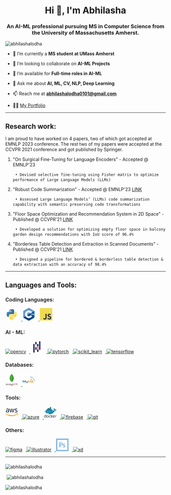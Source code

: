 <h1 align="center" style="font-weight: 700">Hi 👋, I'm Abhilasha</h1>
<h3 align="center">An AI-ML professional pursuing MS in Computer Science from the University of Massachusetts Amherst.
</h3>

<p align="left"> <img
        src="https://komarev.com/ghpvc/?username=abhilashalodha&label=Profile%20views&color=0e75b6&style=flat"
        alt="abhilashalodha" /> </p>

- 🔭 I’m currently a **MS student at UMass Amherst**

- 👯 I’m looking to collaborate on **AI-ML Projects**

- 🤝 I’m available for **Full-time roles in AI-ML**

- 💬 Ask me about **AI, ML, CV, NLP, Deep Learning**

- 📫 Reach me at **abhilashalodha0101@gmail.com**

- 👨‍💻 [My Portfolio](https://abhilashalodha.github.io/)

<hr>

<h2 align="left" style="font-weight: 700">Research work:</h2>
<p style="margin-top: 10px">
I am proud to have worked on 4 papers, two of which got accepted at EMNLP 2023 conference. The rest two of my papers were accepted at the CCVPR 2021 conference and got published by Springer.

1. "On Surgical Fine-Tuning for Language Encoders" - Accepted @ EMNLP'23

        • Devised selective fine-tuning using Fisher matrix to optimize performance of Large Language Models (LLMs)

3. "Robust Code Summarization" - Accepted @ EMNLP'23 [LINK](https://github.com/Demon702/robust_code_summary)

        • Assessed Large Language Models’ (LLMs) code summarization capability with semantic preserving code transformations

5. "Floor Space Optimization and Recommendation System in 2D Space" - Published @ CCVPR'21 [LINK](https://link.springer.com/chapter/10.1007/978-3-031-09909-0_7)

        • Developed a solution for optimizing empty floor space in balcony garden design recommendations with IoU score of 96.4%

7. "Borderless Table Detection and Extraction in Scanned Documents" - Published @ CCVPR'21 [LINK](https://link.springer.com/chapter/10.1007/978-3-031-09909-0_6)

        • Designed a pipeline for bordered & borderless table detection & data extraction with an accuracy of 98.4%

<!--1. In my first co-authored paper, I articulated ideas on segmenting non-restricted areas out of empty floor spaces and generating recommendations for balcony garden design systems using computer vision techniques. [Link](https://link.springer.com/chapter/10.1007/978-3-031-09909-0_7)
2.  My second paper offered an end-to-end solution for borderless table detection and data extraction from scanned input documents using a custom-trained deep-learning model. [Link](https://link.springer.com/chapter/10.1007/978-3-031-09909-0_6)-->
</p>

<hr>

<h2 align="left" style="font-weight: 700">Languages and Tools:</h2>
<h3 style="font-weight: 600"> Coding Languages: </h3>
<p align="left" style="margin-top: 10px">
<a href="https://www.python.org" target="_blank"
        rel="noreferrer"> <img
            src="https://raw.githubusercontent.com/devicons/devicon/master/icons/python/python-original.svg"
            alt="python" width="40" height="40" style="margin-right: 10px"/> </a>
<a href="https://www.w3schools.com/cpp/" target="_blank"
        rel="noreferrer"> <img
            src="https://raw.githubusercontent.com/devicons/devicon/master/icons/cplusplus/cplusplus-original.svg"
            alt="cplusplus" width="40" height="40" style="margin-right: 10px"/> </a>
<a href="https://developer.mozilla.org/en-US/docs/Web/JavaScript"
        target="_blank" rel="noreferrer"> <img
            src="https://raw.githubusercontent.com/devicons/devicon/master/icons/javascript/javascript-original.svg"
            alt="javascript" width="40" height="40" style="margin-right: 10px"/> </a>

</p>

<h3 style="font-weight: 600">AI - ML:</h3>
<p align="left" style="margin-top: 10px">
<a href="https://opencv.org/" target="_blank" rel="noreferrer">
        <img src="https://www.vectorlogo.zone/logos/opencv/opencv-icon.svg" alt="opencv" width="40" height="40" style="margin-right: 10px"/> </a>
    <a href="https://pandas.pydata.org/" target="_blank" rel="noreferrer"> <img
            src="https://raw.githubusercontent.com/devicons/devicon/2ae2a900d2f041da66e950e4d48052658d850630/icons/pandas/pandas-original.svg"
            alt="pandas" width="40" height="40" style="margin-right: 10px"/> </a> 
    <a href="https://pytorch.org/" target="_blank" rel="noreferrer">
        <img src="https://www.vectorlogo.zone/logos/pytorch/pytorch-icon.svg" alt="pytorch" width="40" height="40" style="margin-right: 10px" />
    </a> 
    <a href="https://scikit-learn.org/" target="_blank" rel="noreferrer"> <img
            src="https://upload.wikimedia.org/wikipedia/commons/0/05/Scikit_learn_logo_small.svg" alt="scikit_learn"
            width="40" height="40" style="margin-right: 10px"/> 
    </a>
    <a href="https://www.tensorflow.org" target="_blank" rel="noreferrer"> <img
            src="https://www.vectorlogo.zone/logos/tensorflow/tensorflow-icon.svg" alt="tensorflow" width="40"
            height="40" style="margin-right: 10px"/> </a>
</p>

<h3 style="font-weight: 600">Databases:</h3>
<p align="left" style="margin-top: 10px">
<a href="https://www.mongodb.com/" target="_blank" rel="noreferrer"> <img
            src="https://raw.githubusercontent.com/devicons/devicon/master/icons/mongodb/mongodb-original-wordmark.svg"
            alt="mongodb" width="40" height="40" style="margin-right: 10px"/> </a>
<a href="https://www.mysql.com/" target="_blank"
        rel="noreferrer"> <img
            src="https://raw.githubusercontent.com/devicons/devicon/master/icons/mysql/mysql-original-wordmark.svg"
            alt="mysql" width="40" height="40" style="margin-right: 10px"/> </a>
</p>

<h3 style="font-weight: 600">Tools:</h3>
<p align="left" style="margin-top: 10px">
<a href="https://aws.amazon.com" target="_blank" rel="noreferrer"> <img
            src="https://raw.githubusercontent.com/devicons/devicon/master/icons/amazonwebservices/amazonwebservices-original-wordmark.svg"
            alt="aws" width="40" height="40" style="margin-right: 10px"/> </a>
<a href="https://azure.microsoft.com/en-in/" target="_blank"
        rel="noreferrer"> <img src="https://www.vectorlogo.zone/logos/microsoft_azure/microsoft_azure-icon.svg"
            alt="azure" width="40" height="40" style="margin-right: 10px"/> </a>
<a href="https://www.docker.com/" target="_blank"
        rel="noreferrer"> <img
            src="https://raw.githubusercontent.com/devicons/devicon/master/icons/docker/docker-original-wordmark.svg"
            alt="docker" width="40" height="40" style="margin-right: 10px"/> </a>
<a href="https://firebase.google.com/" target="_blank" rel="noreferrer"> <img
            src="https://www.vectorlogo.zone/logos/firebase/firebase-icon.svg" alt="firebase" width="40" height="40" style="margin-right: 10px"/>
</a>
<a href="https://git-scm.com/" target="_blank" rel="noreferrer"> <img
            src="https://www.vectorlogo.zone/logos/git-scm/git-scm-icon.svg" alt="git" width="40" height="40" style="margin-right: 10px"/> </a>
</p>

<h3 style="font-weight: 600">Others:</h3>
<p align="left" style="margin-top: 10px">
     <a href="https://www.figma.com/" target="_blank"
        rel="noreferrer"> <img src="https://www.vectorlogo.zone/logos/figma/figma-icon.svg" alt="figma" width="40"
            height="40" style="margin-right: 10px"/> </a>
     <a
        href="https://www.adobe.com/in/products/illustrator.html" target="_blank" rel="noreferrer"> <img
            src="https://www.vectorlogo.zone/logos/adobe_illustrator/adobe_illustrator-icon.svg" alt="illustrator"
            width="40" height="40" style="margin-right: 10px"/> </a>
    <a href="https://www.photoshop.com/en" target="_blank"
        rel="noreferrer"> <img
            src="https://raw.githubusercontent.com/devicons/devicon/master/icons/photoshop/photoshop-line.svg"
            alt="photoshop" width="40" height="40" style="margin-right: 10px"/> </a>
    <a href="https://www.adobe.com/products/xd.html" target="_blank" rel="noreferrer"> <img
            src="https://cdn.worldvectorlogo.com/logos/adobe-xd.svg" alt="xd" width="40" height="40" style="margin-right: 10px"/> </a>
</p>

<hr>
<div style="margin-top: 20px"></div>
<p><img align="center"
        src="https://github-readme-stats.vercel.app/api/top-langs?username=abhilashalodha&show_icons=true&locale=en&layout=compact"
        alt="abhilashalodha" /></p>

<p>&nbsp;<img align="center"
        src="https://github-readme-stats.vercel.app/api?username=abhilashalodha&show_icons=true&locale=en"
        alt="abhilashalodha" /></p>

<p><img align="center" src="https://github-readme-streak-stats.herokuapp.com/?user=abhilashalodha&"
        alt="abhilashalodha" /></p> 
